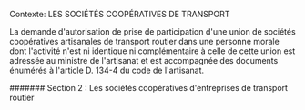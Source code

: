 Contexte: LES SOCIÉTÉS COOPÉRATIVES DE TRANSPORT

La demande d'autorisation de prise de participation d'une union de sociétés coopératives artisanales de transport routier dans une personne morale dont l'activité n'est ni identique ni complémentaire à celle de cette union est adressée au ministre de l'artisanat et est accompagnée des documents énumérés à l'article D. 134-4 du code de l'artisanat.

####### Section 2 : Les sociétés coopératives d'entreprises de transport routier